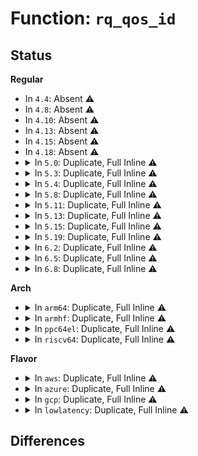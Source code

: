 # Function: <code>rq_qos_id</code>

## Status
<b>Regular</b>
<ul>
<li>
In <code>4.4</code>: Absent ⚠️
</li>
<li>
In <code>4.8</code>: Absent ⚠️
</li>
<li>
In <code>4.10</code>: Absent ⚠️
</li>
<li>
In <code>4.13</code>: Absent ⚠️
</li>
<li>
In <code>4.15</code>: Absent ⚠️
</li>
<li>
In <code>4.18</code>: Absent ⚠️
</li>
<li>
<details>
<summary>In <code>5.0</code>: Duplicate, Full Inline ⚠️</summary>

**Collision:** Static Duplication

**Inline:** Full

**Transformation:** False

**Instances:**

```
In block/blk-sysfs.c (ffffffff814a07f2)
Location: block/blk-rq-qos.h:56
Inline: True
Inline callers:
  - block/blk-sysfs.c:queue_wb_lat_store
  - block/blk-sysfs.c:queue_wb_lat_show
```
```
In block/blk-wbt.c (ffffffff814cde44)
Location: block/blk-rq-qos.h:56
Inline: True
Inline callers:
  - block/blk-wbt.c:wbt_init
  - block/blk-wbt.c:wbt_disable_default
  - block/blk-wbt.c:wbt_set_queue_depth
  - block/blk-wbt.c:wbt_set_min_lat
  - block/blk-wbt.c:wbt_get_min_lat
  - block/blk-wbt.c:wbt_update_limits
```
</details>
</li>
<li>
<details>
<summary>In <code>5.3</code>: Duplicate, Full Inline ⚠️</summary>

**Collision:** Static Duplication

**Inline:** Full

**Transformation:** False

**Instances:**

```
In block/blk-sysfs.c (ffffffff814cede4)
Location: block/blk-rq-qos.h:57
Inline: True
Inline callers:
  - block/blk-sysfs.c:queue_wb_lat_store
  - block/blk-sysfs.c:queue_wb_lat_show
```
```
In block/blk-wbt.c (ffffffff814fc6f5)
Location: block/blk-rq-qos.h:57
Inline: True
Inline callers:
  - block/blk-wbt.c:wbt_init
  - block/blk-wbt.c:wbt_disable_default
  - block/blk-wbt.c:wbt_set_queue_depth
  - block/blk-wbt.c:wbt_set_min_lat
  - block/blk-wbt.c:wbt_get_min_lat
  - block/blk-wbt.c:wbt_update_limits
```
</details>
</li>
<li>
<details>
<summary>In <code>5.4</code>: Duplicate, Full Inline ⚠️</summary>

**Collision:** Static Duplication

**Inline:** Full

**Transformation:** False

**Instances:**

```
In block/blk-sysfs.c (ffffffff814e8154)
Location: block/blk-rq-qos.h:60
Inline: True
Inline callers:
  - block/blk-sysfs.c:queue_wb_lat_store
  - block/blk-sysfs.c:queue_wb_lat_show
```
```
In block/blk-iocost.c (ffffffff81512141)
Location: block/blk-rq-qos.h:60
Inline: True
Inline callers:
  - block/blk-iocost.c:ioc_cost_model_write
  - block/blk-iocost.c:ioc_cost_model_write
  - block/blk-iocost.c:ioc_qos_write
  - block/blk-iocost.c:ioc_qos_write
  - block/blk-iocost.c:ioc_pd_init
```
```
In block/blk-wbt.c (ffffffff8151a652)
Location: block/blk-rq-qos.h:60
Inline: True
Inline callers:
  - block/blk-wbt.c:wbt_init
  - block/blk-wbt.c:wbt_disable_default
  - block/blk-wbt.c:wbt_set_min_lat
  - block/blk-wbt.c:wbt_get_min_lat
  - block/blk-wbt.c:wbt_update_limits
```
</details>
</li>
<li>
<details>
<summary>In <code>5.8</code>: Duplicate, Full Inline ⚠️</summary>

**Collision:** Static Duplication

**Inline:** Full

**Transformation:** False

**Instances:**

```
In block/blk-sysfs.c (ffffffff8154705f)
Location: block/blk-rq-qos.h:60
Inline: True
Inline callers:
  - block/blk-sysfs.c:queue_wb_lat_store
  - block/blk-sysfs.c:queue_wb_lat_show
```
```
In block/blk-iocost.c (ffffffff8157332b)
Location: block/blk-rq-qos.h:60
Inline: True
Inline callers:
  - block/blk-iocost.c:ioc_cost_model_write
  - block/blk-iocost.c:ioc_cost_model_write
  - block/blk-iocost.c:ioc_qos_write
  - block/blk-iocost.c:ioc_qos_write
  - block/blk-iocost.c:ioc_pd_init
```
```
In block/blk-wbt.c (ffffffff8157ada2)
Location: block/blk-rq-qos.h:60
Inline: True
Inline callers:
  - block/blk-wbt.c:wbt_init
  - block/blk-wbt.c:wbt_disable_default
  - block/blk-wbt.c:wbt_set_min_lat
  - block/blk-wbt.c:wbt_get_min_lat
```
</details>
</li>
<li>
<details>
<summary>In <code>5.11</code>: Duplicate, Full Inline ⚠️</summary>

**Collision:** Static Duplication

**Inline:** Full

**Transformation:** False

**Instances:**

```
In block/blk-sysfs.c (ffffffff81562d4f)
Location: block/blk-rq-qos.h:60
Inline: True
Inline callers:
  - block/blk-sysfs.c:queue_wb_lat_store
  - block/blk-sysfs.c:queue_wb_lat_show
```
```
In block/blk-iocost.c (ffffffff8158fcdf)
Location: block/blk-rq-qos.h:60
Inline: True
Inline callers:
  - block/blk-iocost.c:ioc_cost_model_write
  - block/blk-iocost.c:ioc_cost_model_write
  - block/blk-iocost.c:ioc_qos_write
  - block/blk-iocost.c:ioc_qos_write
  - block/blk-iocost.c:ioc_pd_init
```
```
In block/blk-wbt.c (ffffffff81597e53)
Location: block/blk-rq-qos.h:60
Inline: True
Inline callers:
  - block/blk-wbt.c:wbt_init
  - block/blk-wbt.c:wbt_disable_default
  - block/blk-wbt.c:wbt_set_min_lat
  - block/blk-wbt.c:wbt_get_min_lat
```
</details>
</li>
<li>
<details>
<summary>In <code>5.13</code>: Duplicate, Full Inline ⚠️</summary>

**Collision:** Static Duplication

**Inline:** Full

**Transformation:** False

**Instances:**

```
In block/blk-sysfs.c (ffffffff8156b4ff)
Location: block/blk-rq-qos.h:61
Inline: True
Inline callers:
  - block/blk-sysfs.c:queue_wb_lat_store
  - block/blk-sysfs.c:queue_wb_lat_show
```
```
In block/blk-iocost.c (ffffffff81596a61)
Location: block/blk-rq-qos.h:61
Inline: True
Inline callers:
  - block/blk-iocost.c:ioc_cost_model_write
  - block/blk-iocost.c:ioc_cost_model_write
  - block/blk-iocost.c:ioc_qos_write
  - block/blk-iocost.c:ioc_qos_write
  - block/blk-iocost.c:ioc_pd_init
```
```
In block/blk-wbt.c (ffffffff8159ec64)
Location: block/blk-rq-qos.h:61
Inline: True
Inline callers:
  - block/blk-wbt.c:wbt_init
  - block/blk-wbt.c:wbt_disable_default
  - block/blk-wbt.c:wbt_set_min_lat
  - block/blk-wbt.c:wbt_get_min_lat
```
</details>
</li>
<li>
<details>
<summary>In <code>5.15</code>: Duplicate, Full Inline ⚠️</summary>

**Collision:** Static Duplication

**Inline:** Full

**Transformation:** False

**Instances:**

```
In block/blk-sysfs.c (ffffffff815cf77f)
Location: block/blk-rq-qos.h:62
Inline: True
Inline callers:
  - block/blk-sysfs.c:queue_wb_lat_store
  - block/blk-sysfs.c:queue_wb_lat_show
```
```
In block/blk-iocost.c (ffffffff815fe081)
Location: block/blk-rq-qos.h:62
Inline: True
Inline callers:
  - block/blk-iocost.c:ioc_cost_model_write
  - block/blk-iocost.c:ioc_cost_model_write
  - block/blk-iocost.c:ioc_qos_write
  - block/blk-iocost.c:ioc_qos_write
  - block/blk-iocost.c:ioc_pd_init
```
```
In block/blk-wbt.c (ffffffff816073d4)
Location: block/blk-rq-qos.h:62
Inline: True
Inline callers:
  - block/blk-wbt.c:wbt_init
  - block/blk-wbt.c:wbt_disable_default
  - block/blk-wbt.c:wbt_set_min_lat
  - block/blk-wbt.c:wbt_get_min_lat
```
</details>
</li>
<li>
<details>
<summary>In <code>5.19</code>: Duplicate, Full Inline ⚠️</summary>

**Collision:** Static Duplication

**Inline:** Full

**Transformation:** False

**Instances:**

```
In block/blk-sysfs.c (ffffffff8167ade6)
Location: block/blk-rq-qos.h:62
Inline: True
Inline callers:
  - block/blk-sysfs.c:queue_wb_lat_store
  - block/blk-sysfs.c:queue_wb_lat_show
```
```
In block/blk-ioprio.c (ffffffff816ab6f2)
Location: block/blk-rq-qos.h:62
Inline: True
Inline callers:
  - block/blk-ioprio.c:blk_ioprio_init
```
```
In block/blk-iocost.c (ffffffff816ae7dd)
Location: block/blk-rq-qos.h:62
Inline: True
Inline callers:
  - block/blk-iocost.c:ioc_cost_model_write
  - block/blk-iocost.c:ioc_cost_model_write
  - block/blk-iocost.c:ioc_qos_write
  - block/blk-iocost.c:ioc_qos_write
  - block/blk-iocost.c:ioc_pd_init
  - block/blk-iocost.c:blk_iocost_init
```
```
In block/blk-wbt.c (ffffffff816baeee)
Location: block/blk-rq-qos.h:62
Inline: True
Inline callers:
  - block/blk-wbt.c:wbt_init
  - block/blk-wbt.c:wbt_init
  - block/blk-wbt.c:wbt_disable_default
  - block/blk-wbt.c:wbt_set_min_lat
  - block/blk-wbt.c:wbt_get_min_lat
```
</details>
</li>
<li>
<details>
<summary>In <code>6.2</code>: Duplicate, Full Inline ⚠️</summary>

**Collision:** Static Duplication

**Inline:** Full

**Transformation:** False

**Instances:**

```
In block/blk-sysfs.c (ffffffff81737466)
Location: block/blk-rq-qos.h:61
Inline: True
Inline callers:
  - block/blk-sysfs.c:queue_wb_lat_store
```
```
In block/blk-iocost.c (ffffffff8176da43)
Location: block/blk-rq-qos.h:61
Inline: True
Inline callers:
  - block/blk-iocost.c:ioc_cost_model_write
  - block/blk-iocost.c:ioc_cost_model_write
  - block/blk-iocost.c:ioc_qos_write
  - block/blk-iocost.c:ioc_qos_write
  - block/blk-iocost.c:ioc_pd_init
```
```
In block/blk-wbt.c (ffffffff8177b5ce)
Location: block/blk-rq-qos.h:61
Inline: True
Inline callers:
  - block/blk-wbt.c:wbt_init
  - block/blk-wbt.c:wbt_disable_default
  - block/blk-wbt.c:wbt_enable_default
  - block/blk-wbt.c:wbt_set_write_cache
  - block/blk-wbt.c:wbt_set_min_lat
  - block/blk-wbt.c:wbt_get_min_lat
  - block/blk-wbt.c:wbt_disabled
```
</details>
</li>
<li>
<details>
<summary>In <code>6.5</code>: Duplicate, Full Inline ⚠️</summary>

**Collision:** Static Duplication

**Inline:** Full

**Transformation:** False

**Instances:**

```
In block/blk-sysfs.c (ffffffff81772e66)
Location: block/blk-rq-qos.h:61
Inline: True
Inline callers:
  - block/blk-sysfs.c:queue_wb_lat_store
```
```
In block/blk-rq-qos.c (ffffffff8179c84d)
Location: block/blk-rq-qos.h:61
Inline: True
Inline callers:
  - block/blk-rq-qos.c:rq_qos_add
```
```
In block/blk-iocost.c (ffffffff817acf50)
Location: block/blk-rq-qos.h:61
Inline: True
Inline callers:
  - block/blk-iocost.c:ioc_cost_model_write
  - block/blk-iocost.c:ioc_cost_model_write
  - block/blk-iocost.c:ioc_qos_write
  - block/blk-iocost.c:ioc_qos_write
  - block/blk-iocost.c:ioc_pd_init
```
```
In block/blk-wbt.c (ffffffff817b9d85)
Location: block/blk-rq-qos.h:61
Inline: True
Inline callers:
  - block/blk-wbt.c:wbt_disable_default
  - block/blk-wbt.c:wbt_enable_default
  - block/blk-wbt.c:wbt_set_write_cache
  - block/blk-wbt.c:wbt_set_min_lat
  - block/blk-wbt.c:wbt_get_min_lat
  - block/blk-wbt.c:wbt_disabled
```
</details>
</li>
<li>
<details>
<summary>In <code>6.8</code>: Duplicate, Full Inline ⚠️</summary>

**Collision:** Static Duplication

**Inline:** Full

**Transformation:** False

**Instances:**

```
In block/blk-sysfs.c (ffffffff817b51a6)
Location: block/blk-rq-qos.h:61
Inline: True
Inline callers:
  - block/blk-sysfs.c:queue_wb_lat_store
```
```
In block/blk-rq-qos.c (ffffffff817e02c0)
Location: block/blk-rq-qos.h:61
Inline: True
Inline callers:
  - block/blk-rq-qos.c:rq_qos_add
```
```
In block/blk-iocost.c (ffffffff817f0d50)
Location: block/blk-rq-qos.h:61
Inline: True
Inline callers:
  - block/blk-iocost.c:ioc_cost_model_write
  - block/blk-iocost.c:ioc_cost_model_write
  - block/blk-iocost.c:ioc_qos_write
  - block/blk-iocost.c:ioc_qos_write
  - block/blk-iocost.c:ioc_pd_init
```
```
In block/blk-wbt.c (ffffffff817fe4f5)
Location: block/blk-rq-qos.h:61
Inline: True
Inline callers:
  - block/blk-wbt.c:wbt_disable_default
  - block/blk-wbt.c:wbt_enable_default
  - block/blk-wbt.c:wbt_set_min_lat
  - block/blk-wbt.c:wbt_get_min_lat
  - block/blk-wbt.c:wbt_disabled
```
</details>
</li>
</ul>
<b>Arch</b>
<ul>
<li>
<details>
<summary>In <code>arm64</code>: Duplicate, Full Inline ⚠️</summary>

**Collision:** Static Duplication

**Inline:** Full

**Transformation:** False

**Instances:**

```
In block/blk-sysfs.c (ffff8000105e5f58)
Location: block/blk-rq-qos.h:60
Inline: True
Inline callers:
  - block/blk-sysfs.c:queue_wb_lat_store
  - block/blk-sysfs.c:queue_wb_lat_show
```
```
In block/blk-iocost.c (ffff8000106161c8)
Location: block/blk-rq-qos.h:60
Inline: True
Inline callers:
  - block/blk-iocost.c:ioc_cost_model_write
  - block/blk-iocost.c:ioc_cost_model_write
  - block/blk-iocost.c:ioc_qos_write
  - block/blk-iocost.c:ioc_qos_write
  - block/blk-iocost.c:ioc_pd_init
```
```
In block/blk-wbt.c (ffff800010622504)
Location: block/blk-rq-qos.h:60
Inline: True
Inline callers:
  - block/blk-wbt.c:wbt_init
  - block/blk-wbt.c:wbt_disable_default
  - block/blk-wbt.c:wbt_set_min_lat
  - block/blk-wbt.c:wbt_get_min_lat
  - block/blk-wbt.c:wbt_update_limits
```
</details>
</li>
<li>
<details>
<summary>In <code>armhf</code>: Duplicate, Full Inline ⚠️</summary>

**Collision:** Static Duplication

**Inline:** Full

**Transformation:** False

**Instances:**

```
In block/blk-sysfs.c (c0792cc4)
Location: block/blk-rq-qos.h:60
Inline: True
Inline callers:
  - block/blk-sysfs.c:queue_wb_lat_store
  - block/blk-sysfs.c:queue_wb_lat_show
```
```
In block/blk-iocost.c (c07c0014)
Location: block/blk-rq-qos.h:60
Inline: True
Inline callers:
  - block/blk-iocost.c:ioc_cost_model_write
  - block/blk-iocost.c:ioc_cost_model_write
  - block/blk-iocost.c:ioc_qos_write
  - block/blk-iocost.c:ioc_qos_write
  - block/blk-iocost.c:ioc_pd_init
```
```
In block/blk-wbt.c (c07ca0c4)
Location: block/blk-rq-qos.h:60
Inline: True
Inline callers:
  - block/blk-wbt.c:wbt_init
  - block/blk-wbt.c:wbt_disable_default
  - block/blk-wbt.c:wbt_set_min_lat
  - block/blk-wbt.c:wbt_get_min_lat
  - block/blk-wbt.c:wbt_update_limits
```
</details>
</li>
<li>
<details>
<summary>In <code>ppc64el</code>: Duplicate, Full Inline ⚠️</summary>

**Collision:** Static Duplication

**Inline:** Full

**Transformation:** False

**Instances:**

```
In block/blk-sysfs.c (c00000000077a268)
Location: block/blk-rq-qos.h:60
Inline: True
Inline callers:
  - block/blk-sysfs.c:queue_wb_lat_store
  - block/blk-sysfs.c:queue_wb_lat_show
```
```
In block/blk-iocost.c (c0000000007b569c)
Location: block/blk-rq-qos.h:60
Inline: True
Inline callers:
  - block/blk-iocost.c:ioc_cost_model_write
  - block/blk-iocost.c:ioc_cost_model_write
  - block/blk-iocost.c:ioc_qos_write
  - block/blk-iocost.c:ioc_qos_write
  - block/blk-iocost.c:ioc_pd_init
```
```
In block/blk-wbt.c (c0000000007c25e4)
Location: block/blk-rq-qos.h:60
Inline: True
Inline callers:
  - block/blk-wbt.c:wbt_init
  - block/blk-wbt.c:wbt_disable_default
  - block/blk-wbt.c:wbt_set_min_lat
  - block/blk-wbt.c:wbt_get_min_lat
  - block/blk-wbt.c:wbt_update_limits
```
</details>
</li>
<li>
<details>
<summary>In <code>riscv64</code>: Duplicate, Full Inline ⚠️</summary>

**Collision:** Static Duplication

**Inline:** Full

**Transformation:** False

**Instances:**

```
In block/blk-sysfs.c (ffffffe000427192)
Location: block/blk-rq-qos.h:60
Inline: True
Inline callers:
  - block/blk-sysfs.c:queue_wb_lat_store
  - block/blk-sysfs.c:queue_wb_lat_show
```
```
In block/blk-iocost.c (ffffffe00044ccfe)
Location: block/blk-rq-qos.h:60
Inline: True
Inline callers:
  - block/blk-iocost.c:ioc_cost_model_write
  - block/blk-iocost.c:ioc_cost_model_write
  - block/blk-iocost.c:ioc_qos_write
  - block/blk-iocost.c:ioc_qos_write
  - block/blk-iocost.c:ioc_pd_init
```
```
In block/blk-wbt.c (ffffffe0004544f0)
Location: block/blk-rq-qos.h:60
Inline: True
Inline callers:
  - block/blk-wbt.c:wbt_init
  - block/blk-wbt.c:wbt_disable_default
  - block/blk-wbt.c:wbt_set_min_lat
  - block/blk-wbt.c:wbt_get_min_lat
  - block/blk-wbt.c:wbt_update_limits
```
</details>
</li>
</ul>
<b>Flavor</b>
<ul>
<li>
<details>
<summary>In <code>aws</code>: Duplicate, Full Inline ⚠️</summary>

**Collision:** Static Duplication

**Inline:** Full

**Transformation:** False

**Instances:**

```
In block/blk-sysfs.c (ffffffff814e0734)
Location: block/blk-rq-qos.h:60
Inline: True
Inline callers:
  - block/blk-sysfs.c:queue_wb_lat_store
  - block/blk-sysfs.c:queue_wb_lat_show
```
```
In block/blk-iocost.c (ffffffff8150a721)
Location: block/blk-rq-qos.h:60
Inline: True
Inline callers:
  - block/blk-iocost.c:ioc_cost_model_write
  - block/blk-iocost.c:ioc_cost_model_write
  - block/blk-iocost.c:ioc_qos_write
  - block/blk-iocost.c:ioc_qos_write
  - block/blk-iocost.c:ioc_pd_init
```
```
In block/blk-wbt.c (ffffffff81512c32)
Location: block/blk-rq-qos.h:60
Inline: True
Inline callers:
  - block/blk-wbt.c:wbt_init
  - block/blk-wbt.c:wbt_disable_default
  - block/blk-wbt.c:wbt_set_min_lat
  - block/blk-wbt.c:wbt_get_min_lat
  - block/blk-wbt.c:wbt_update_limits
```
</details>
</li>
<li>
<details>
<summary>In <code>azure</code>: Duplicate, Full Inline ⚠️</summary>

**Collision:** Static Duplication

**Inline:** Full

**Transformation:** False

**Instances:**

```
In block/blk-sysfs.c (ffffffff814d10d4)
Location: block/blk-rq-qos.h:60
Inline: True
Inline callers:
  - block/blk-sysfs.c:queue_wb_lat_store
  - block/blk-sysfs.c:queue_wb_lat_show
```
```
In block/blk-iocost.c (ffffffff814faba1)
Location: block/blk-rq-qos.h:60
Inline: True
Inline callers:
  - block/blk-iocost.c:ioc_cost_model_write
  - block/blk-iocost.c:ioc_cost_model_write
  - block/blk-iocost.c:ioc_qos_write
  - block/blk-iocost.c:ioc_qos_write
  - block/blk-iocost.c:ioc_pd_init
```
```
In block/blk-wbt.c (ffffffff81502f52)
Location: block/blk-rq-qos.h:60
Inline: True
Inline callers:
  - block/blk-wbt.c:wbt_init
  - block/blk-wbt.c:wbt_disable_default
  - block/blk-wbt.c:wbt_set_min_lat
  - block/blk-wbt.c:wbt_get_min_lat
  - block/blk-wbt.c:wbt_update_limits
```
</details>
</li>
<li>
<details>
<summary>In <code>gcp</code>: Duplicate, Full Inline ⚠️</summary>

**Collision:** Static Duplication

**Inline:** Full

**Transformation:** False

**Instances:**

```
In block/blk-sysfs.c (ffffffff814dc7c4)
Location: block/blk-rq-qos.h:60
Inline: True
Inline callers:
  - block/blk-sysfs.c:queue_wb_lat_store
  - block/blk-sysfs.c:queue_wb_lat_show
```
```
In block/blk-iocost.c (ffffffff815067b1)
Location: block/blk-rq-qos.h:60
Inline: True
Inline callers:
  - block/blk-iocost.c:ioc_cost_model_write
  - block/blk-iocost.c:ioc_cost_model_write
  - block/blk-iocost.c:ioc_qos_write
  - block/blk-iocost.c:ioc_qos_write
  - block/blk-iocost.c:ioc_pd_init
```
```
In block/blk-wbt.c (ffffffff8150ecc2)
Location: block/blk-rq-qos.h:60
Inline: True
Inline callers:
  - block/blk-wbt.c:wbt_init
  - block/blk-wbt.c:wbt_disable_default
  - block/blk-wbt.c:wbt_set_min_lat
  - block/blk-wbt.c:wbt_get_min_lat
  - block/blk-wbt.c:wbt_update_limits
```
</details>
</li>
<li>
<details>
<summary>In <code>lowlatency</code>: Duplicate, Full Inline ⚠️</summary>

**Collision:** Static Duplication

**Inline:** Full

**Transformation:** False

**Instances:**

```
In block/blk-sysfs.c (ffffffff814f5634)
Location: block/blk-rq-qos.h:60
Inline: True
Inline callers:
  - block/blk-sysfs.c:queue_wb_lat_store
  - block/blk-sysfs.c:queue_wb_lat_show
```
```
In block/blk-iocost.c (ffffffff8151fa90)
Location: block/blk-rq-qos.h:60
Inline: True
Inline callers:
  - block/blk-iocost.c:ioc_cost_model_write
  - block/blk-iocost.c:ioc_cost_model_write
  - block/blk-iocost.c:ioc_qos_write
  - block/blk-iocost.c:ioc_qos_write
  - block/blk-iocost.c:ioc_pd_init
```
```
In block/blk-wbt.c (ffffffff81528492)
Location: block/blk-rq-qos.h:60
Inline: True
Inline callers:
  - block/blk-wbt.c:wbt_init
  - block/blk-wbt.c:wbt_disable_default
  - block/blk-wbt.c:wbt_set_min_lat
  - block/blk-wbt.c:wbt_get_min_lat
  - block/blk-wbt.c:wbt_update_limits
```
</details>
</li>
</ul>

## Differences
